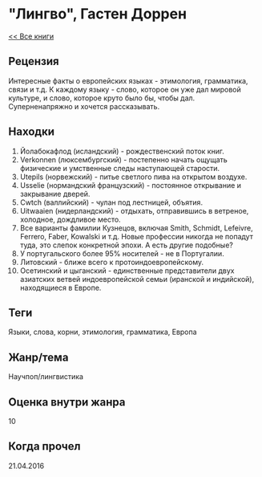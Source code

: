 # "Лингво", Гастен Доррен

[<< Все книги](../README.md)

## Рецензия

Интересные факты о европейских языках - этимология, грамматика, связи и т.д. К каждому языку - слово, которое он уже дал мировой культуре, и слово, которое круто было бы, чтобы дал. Суперненапряжно и хочется рассказывать.

## Находки

1. Йолабокафлод (исландский) - рождественский поток книг.
2. Verkonnen (люксембургский) - постепенно начать ощущать физические и умственные следы наступающей старости.
3. Utepils (норвежский) - питье светлого пива на открытом воздухе.
4. Usselie (нормандский французский) - постоянное открывание и закрывание дверей.
5. Cwtch (валлийский) - чулан под лестницей, объятия.
6. Uitwaaien (нидерландский) - отдыхать, отправившись в ветреное, холодное, дождливое место.
7. Все варианты фамилии Кузнецов, включая Smith, Schmidt, Lefeivre, Ferrero, Faber, Kowalski и т.д. Новые профессии никогда не попадут туда, это слепок конкретной эпохи. А есть другие подобные?
8. У португальского более 95% носителей - не в Португалии.
9. Литовский - ближе всего к протоиндоевропейскому.
10. Осетинский и цыганский - единственные представители двух азиатских ветвей индоевропейской семьи (иранской и индийской), находящиеся в Европе.


## Теги
Языки, слова, корни, этимология, грамматика, Европа


## Жанр/тема

Научпоп/лингвистика

## Оценка внутри жанра

10

## Когда прочел

21.04.2016
